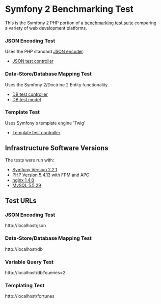 # Symfony 2 Benchmarking Test

This is the Symfony 2 PHP portion of a [benchmarking test suite](../) comparing a variety of web development platforms.

### JSON Encoding Test
Uses the PHP standard [JSON encoder](http://www.php.net/manual/en/function.json-encode.php).

* [JSON test controller](src/Skamander/BenchmarkBundle/BenchController.php)


### Data-Store/Database Mapping Test
Uses the Symfony 2/Doctrine 2 Entity functionality.

* [DB test controller](src/Skamander/BenchmarkBundle/Controller/BenchController.php)
* [DB test model](src/Skamander/BenchmarkBundle/Entity/World.php)

### Template Test
Uses Symfony's template engine 'Twig'

* [Template test controller](src/Skamander/BenchmarkBundle/Controller/BenchController.php)


## Infrastructure Software Versions
The tests were run with:

* [Symfony Version 2.2.1](http://symfony.com/)
* [PHP Version 5.4.13](http://www.php.net/) with FPM and APC
* [nginx 1.4.0](http://nginx.org/)
* [MySQL 5.5.29](https://dev.mysql.com/)

## Test URLs
### JSON Encoding Test

http://localhost/json

### Data-Store/Database Mapping Test

http://localhost/db

### Variable Query Test
    
http://localhost/db?queries=2

### Templating Test

http://localhost/fortunes